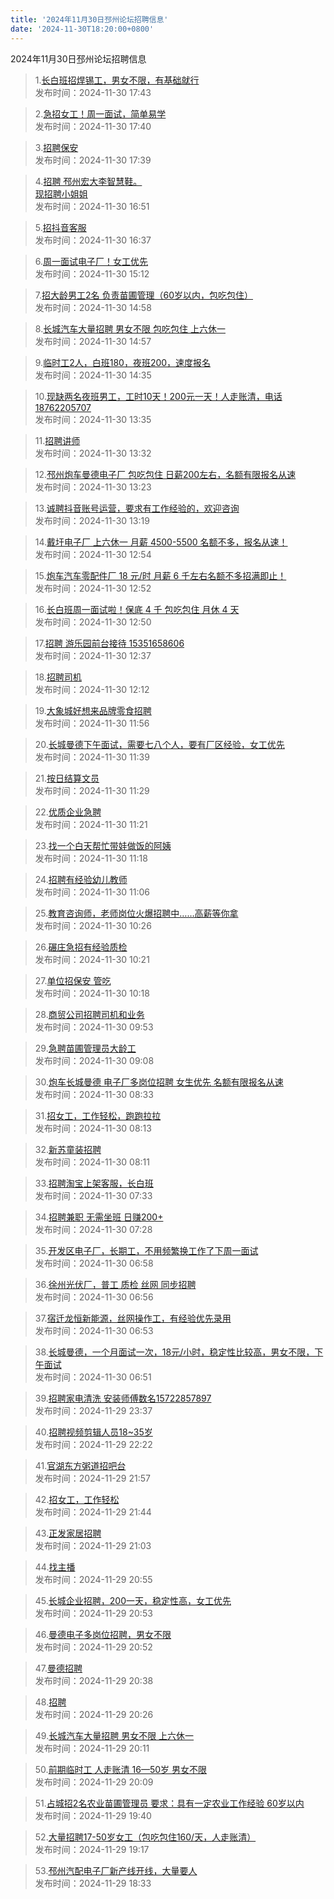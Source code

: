 ```yaml
---
title: '2024年11月30日邳州论坛招聘信息'
date: '2024-11-30T18:20:00+0800'
---
```

2024年11月30日邳州论坛招聘信息
<!--more-->
>1.[长白班招焊锡工，男女不限，有基础就行](https://www.pzzc.net/forum.php?mod=viewthread&tid=10474373)<br>
>发布时间：2024-11-30 17:43

>2.[急招女工！周一面试，简单易学](https://www.pzzc.net/forum.php?mod=viewthread&tid=10474372)<br>
>发布时间：2024-11-30 17:40

>3.[招聘保安](https://www.pzzc.net/forum.php?mod=viewthread&tid=10474371)<br>
>发布时间：2024-11-30 17:39

>4.[招聘
邳州宏大李智慧鞋。          
现招聘小姐姐](https://www.pzzc.net/forum.php?mod=viewthread&tid=10474366)<br>
>发布时间：2024-11-30 16:51

>5.[招抖音客服](https://www.pzzc.net/forum.php?mod=viewthread&tid=10474364)<br>
>发布时间：2024-11-30 16:37

>6.[周一面试电子厂！女工优先](https://www.pzzc.net/forum.php?mod=viewthread&tid=10474357)<br>
>发布时间：2024-11-30 15:12

>7.[招大龄男工2名 负责苗圃管理（60岁以内，包吃包住）](https://www.pzzc.net/forum.php?mod=viewthread&tid=10474355)<br>
>发布时间：2024-11-30 14:58

>8.[长城汽车大量招聘  男女不限  包吃包住 上六休一](https://www.pzzc.net/forum.php?mod=viewthread&tid=10474354)<br>
>发布时间：2024-11-30 14:57

>9.[临时工2人，白班180，夜班200，速度报名](https://www.pzzc.net/forum.php?mod=viewthread&tid=10474349)<br>
>发布时间：2024-11-30 14:35

>10.[现缺两名夜班男工，工时10天！200元一天！人走账清，电话18762205707](https://www.pzzc.net/forum.php?mod=viewthread&tid=10474336)<br>
>发布时间：2024-11-30 13:35

>11.[招聘讲师](https://www.pzzc.net/forum.php?mod=viewthread&tid=10474335)<br>
>发布时间：2024-11-30 13:32

>12.[邳州炮车曼德电子厂 包吃包住 日薪200左右，名额有限报名从速](https://www.pzzc.net/forum.php?mod=viewthread&tid=10474334)<br>
>发布时间：2024-11-30 13:23

>13.[诚聘抖音账号运营，要求有工作经验的，欢迎咨询](https://www.pzzc.net/forum.php?mod=viewthread&tid=10474332)<br>
>发布时间：2024-11-30 13:19

>14.[戴圩电子厂 上六休一 月薪 4500-5500 名额不多，报名从速！](https://www.pzzc.net/forum.php?mod=viewthread&tid=10474327)<br>
>发布时间：2024-11-30 12:54

>15.[炮车汽车零配件厂 18 元/时 月薪 6 千左右名额不多招满即止！](https://www.pzzc.net/forum.php?mod=viewthread&tid=10474326)<br>
>发布时间：2024-11-30 12:52

>16.[长白班周一面试啦！保底 4 千 包吃包住 月休 4 天](https://www.pzzc.net/forum.php?mod=viewthread&tid=10474325)<br>
>发布时间：2024-11-30 12:50

>17.[招聘  游乐园前台接待 15351658606](https://www.pzzc.net/forum.php?mod=viewthread&tid=10474324)<br>
>发布时间：2024-11-30 12:37

>18.[招聘司机](https://www.pzzc.net/forum.php?mod=viewthread&tid=10474318)<br>
>发布时间：2024-11-30 12:12

>19.[大象城好想来品牌零食招聘](https://www.pzzc.net/forum.php?mod=viewthread&tid=10474314)<br>
>发布时间：2024-11-30 11:56

>20.[长城曼德下午面试，需要七八个人，要有厂区经验，女工优先](https://www.pzzc.net/forum.php?mod=viewthread&tid=10474311)<br>
>发布时间：2024-11-30 11:39

>21.[按日结算文员](https://www.pzzc.net/forum.php?mod=viewthread&tid=10474310)<br>
>发布时间：2024-11-30 11:29

>22.[优质企业急聘](https://www.pzzc.net/forum.php?mod=viewthread&tid=10474305)<br>
>发布时间：2024-11-30 11:21

>23.[找一个白天帮忙带娃做饭的阿姨](https://www.pzzc.net/forum.php?mod=viewthread&tid=10474304)<br>
>发布时间：2024-11-30 11:18

>24.[招聘有经验幼儿教师](https://www.pzzc.net/forum.php?mod=viewthread&tid=10474302)<br>
>发布时间：2024-11-30 11:06

>25.[教育咨询师，老师岗位火爆招聘中……高薪等你拿](https://www.pzzc.net/forum.php?mod=viewthread&tid=10474295)<br>
>发布时间：2024-11-30 10:26

>26.[碾庄急招有经验质检](https://www.pzzc.net/forum.php?mod=viewthread&tid=10474294)<br>
>发布时间：2024-11-30 10:21

>27.[单位招保安  管吃](https://www.pzzc.net/forum.php?mod=viewthread&tid=10474293)<br>
>发布时间：2024-11-30 10:18

>28.[商贸公司招聘司机和业务](https://www.pzzc.net/forum.php?mod=viewthread&tid=10474289)<br>
>发布时间：2024-11-30 09:53

>29.[急聘苗圃管理员大龄工](https://www.pzzc.net/forum.php?mod=viewthread&tid=10474284)<br>
>发布时间：2024-11-30 09:08

>30.[炮车长城曼德  电子厂多岗位招聘 女生优先 名额有限报名从速](https://www.pzzc.net/forum.php?mod=viewthread&tid=10474280)<br>
>发布时间：2024-11-30 08:33

>31.[招女工，工作轻松，跑跑拉拉](https://www.pzzc.net/forum.php?mod=viewthread&tid=10474276)<br>
>发布时间：2024-11-30 08:13

>32.[新苏童装招聘](https://www.pzzc.net/forum.php?mod=viewthread&tid=10474272)<br>
>发布时间：2024-11-30 08:11

>33.[招聘淘宝上架客服，长白班](https://www.pzzc.net/forum.php?mod=viewthread&tid=10474268)<br>
>发布时间：2024-11-30 07:33

>34.[招聘兼职 无需坐班 日赚200+](https://www.pzzc.net/forum.php?mod=viewthread&tid=10474267)<br>
>发布时间：2024-11-30 07:28

>35.[开发区电子厂，长期工，不用频繁换工作了下周一面试](https://www.pzzc.net/forum.php?mod=viewthread&tid=10474266)<br>
>发布时间：2024-11-30 06:58

>36.[徐州光伏厂，普工 质检 丝网 同步招聘](https://www.pzzc.net/forum.php?mod=viewthread&tid=10474265)<br>
>发布时间：2024-11-30 06:56

>37.[宿迁龙恒新能源，丝网操作工，有经验优先录用](https://www.pzzc.net/forum.php?mod=viewthread&tid=10474264)<br>
>发布时间：2024-11-30 06:53

>38.[长城曼德，一个月面试一次，18元/小时，稳定性比较高，男女不限，下午面试](https://www.pzzc.net/forum.php?mod=viewthread&tid=10474263)<br>
>发布时间：2024-11-30 06:51

>39.[招聘家电清洗  安装师傅数名15722857897](https://www.pzzc.net/forum.php?mod=viewthread&tid=10474255)<br>
>发布时间：2024-11-29 23:37

>40.[招聘视频剪辑人员18~35岁](https://www.pzzc.net/forum.php?mod=viewthread&tid=10474251)<br>
>发布时间：2024-11-29 22:22

>41.[官湖东方粥道招吧台](https://www.pzzc.net/forum.php?mod=viewthread&tid=10474248)<br>
>发布时间：2024-11-29 21:57

>42.[招女工，工作轻松](https://www.pzzc.net/forum.php?mod=viewthread&tid=10474246)<br>
>发布时间：2024-11-29 21:44

>43.[正发家居招聘](https://www.pzzc.net/forum.php?mod=viewthread&tid=10474244)<br>
>发布时间：2024-11-29 21:03

>44.[找主播](https://www.pzzc.net/forum.php?mod=viewthread&tid=10474242)<br>
>发布时间：2024-11-29 20:55

>45.[长城企业招聘，200一天，稳定性高，女工优先](https://www.pzzc.net/forum.php?mod=viewthread&tid=10474241)<br>
>发布时间：2024-11-29 20:53

>46.[曼德电子多岗位招聘，男女不限](https://www.pzzc.net/forum.php?mod=viewthread&tid=10474240)<br>
>发布时间：2024-11-29 20:52

>47.[曼德招聘](https://www.pzzc.net/forum.php?mod=viewthread&tid=10474236)<br>
>发布时间：2024-11-29 20:38

>48.[招聘](https://www.pzzc.net/forum.php?mod=viewthread&tid=10474235)<br>
>发布时间：2024-11-29 20:26

>49.[长城汽车大量招聘 男女不限 上六休一](https://www.pzzc.net/forum.php?mod=viewthread&tid=10474233)<br>
>发布时间：2024-11-29 20:11

>50.[前期临时工 人走账清 16—50岁 男女不限](https://www.pzzc.net/forum.php?mod=viewthread&tid=10474232)<br>
>发布时间：2024-11-29 20:09

>51.[占城招2名农业苗圃管理员
 要求：具有一定农业工作经验 60岁以内](https://www.pzzc.net/forum.php?mod=viewthread&tid=10474230)<br>
>发布时间：2024-11-29 19:40

>52.[大量招聘17-50岁女工（包吃包住160/天，人走账清）](https://www.pzzc.net/forum.php?mod=viewthread&tid=10474225)<br>
>发布时间：2024-11-29 19:17

>53.[邳州汽配电子厂新产线开线，大量要人](https://www.pzzc.net/forum.php?mod=viewthread&tid=10474221)<br>
>发布时间：2024-11-29 18:33

